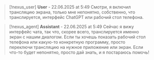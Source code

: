 >[!nexus_user] **User** - 22.06.2025 at 5:49
> Смотри, я включил трансляцию экрана, только мне непонятно, собственно, что транслируется, интерфейс ChatGPT или рабочий стол телефона.
<!-- UID: 8cec87de-1a5b-4882-b6fc-c69024380786 -->




>[!nexus_agent] **Assistant** - 22.06.2025 at 5:49
> Сейчас я вижу интерфейс чата, так что, скорее всего, транслируется именно экран с нашим диалогом. Если ты хочешь показать рабочий стол телефона или какую-то конкретную программу, просто переключи трансляцию на нужное приложение или экран. Если что-то будет непонятно, просто дай знать, и я постараюсь помочь!
<!-- UID: 5ce4c04e-55cb-40e5-98e1-05bf506f9261 -->